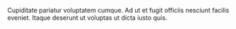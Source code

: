 Cupiditate pariatur voluptatem cumque. Ad ut et fugit officiis nesciunt facilis eveniet. Itaque deserunt ut voluptas ut dicta iusto quis.